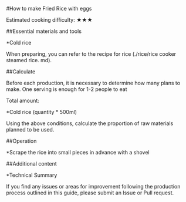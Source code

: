 #How to make Fried Rice with eggs

Estimated cooking difficulty: ★★★

##Essential materials and tools

*Cold rice

When preparing, you can refer to the recipe for rice (./rice/rice cooker steamed rice. md).

##Calculate

Before each production, it is necessary to determine how many plans to make. One serving is enough for 1-2 people to eat

Total amount:

*Cold rice (quantity * 500ml)

Using the above conditions, calculate the proportion of raw materials planned to be used.

##Operation

*Scrape the rice into small pieces in advance with a shovel

##Additional content

*Technical Summary

If you find any issues or areas for improvement following the production process outlined in this guide, please submit an Issue or Pull request.